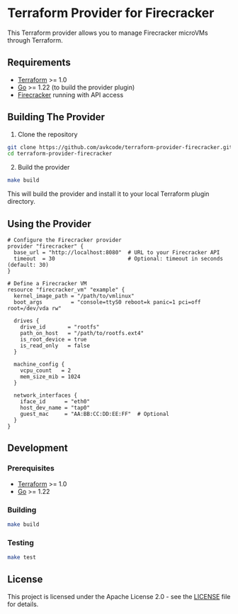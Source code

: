 # Terraform Provider for Firecracker

This Terraform provider allows you to manage Firecracker microVMs through Terraform.

## Requirements

- [Terraform](https://www.terraform.io/downloads.html) >= 1.0
- [Go](https://golang.org/doc/install) >= 1.22 (to build the provider plugin)
- [Firecracker](https://github.com/firecracker-microvm/firecracker/blob/main/docs/getting-started.md) running with API access

## Building The Provider

1. Clone the repository
```bash
git clone https://github.com/avkcode/terraform-provider-firecracker.git
cd terraform-provider-firecracker
```

2. Build the provider
```bash
make build
```

This will build the provider and install it to your local Terraform plugin directory.

## Using the Provider

```hcl
# Configure the Firecracker provider
provider "firecracker" {
  base_url = "http://localhost:8080"  # URL to your Firecracker API
  timeout  = 30                       # Optional: timeout in seconds (default: 30)
}

# Define a Firecracker VM
resource "firecracker_vm" "example" {
  kernel_image_path = "/path/to/vmlinux"
  boot_args         = "console=ttyS0 reboot=k panic=1 pci=off root=/dev/vda rw"

  drives {
    drive_id       = "rootfs"
    path_on_host   = "/path/to/rootfs.ext4"
    is_root_device = true
    is_read_only   = false
  }

  machine_config {
    vcpu_count   = 2
    mem_size_mib = 1024
  }

  network_interfaces {
    iface_id      = "eth0"
    host_dev_name = "tap0"
    guest_mac     = "AA:BB:CC:DD:EE:FF"  # Optional
  }
}
```

## Development

### Prerequisites

- [Terraform](https://www.terraform.io/downloads.html) >= 1.0
- [Go](https://golang.org/doc/install) >= 1.22

### Building

```bash
make build
```

### Testing

```bash
make test
```

## License

This project is licensed under the Apache License 2.0 - see the [LICENSE](LICENSE) file for details.
